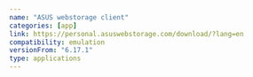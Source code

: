 ```yaml
---
name: "ASUS webstorage client"
categories: [app]
link: https://personal.asuswebstorage.com/download/?lang=en
compatibility: emulation
versionFrom: "6.17.1"
type: applications
---
```


